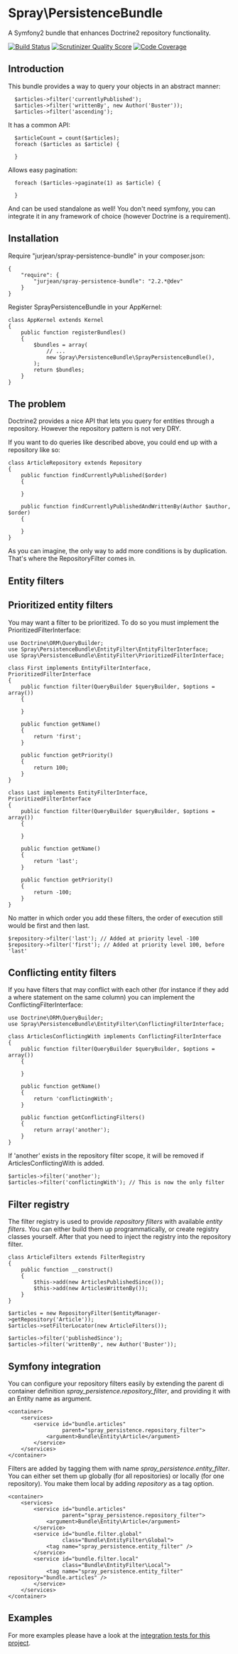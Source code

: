 Spray\PersistenceBundle
=======================

A Symfony2 bundle that enhances Doctrine2 repository functionality.

[![Build Status](https://secure.travis-ci.org/JurJean/SprayPersistenceBundle.png?branch=master)](http://travis-ci.org/JurJean/SprayPersistenceBundle)
[![Scrutinizer Quality Score](https://scrutinizer-ci.com/g/JurJean/SprayPersistenceBundle/badges/quality-score.png?s=f3038d9bc0af391724f4ae27f3132dcae6520302)](https://scrutinizer-ci.com/g/JurJean/SprayPersistenceBundle/)
[![Code Coverage](https://scrutinizer-ci.com/g/JurJean/SprayPersistenceBundle/badges/coverage.png?s=d74fc08c3020974dafd5708d25ae6b87f731d13b)](https://scrutinizer-ci.com/g/JurJean/SprayPersistenceBundle/)

Introduction
------------

This bundle provides a way to query your objects in an abstract manner:

      $articles->filter('currentlyPublished');
      $articles->filter('writtenBy', new Author('Buster'));
      $articles->filter('ascending');

It has a common API:

      $articleCount = count($articles);
      foreach ($articles as $article) {
          
      }

Allows easy pagination:

      foreach ($articles->paginate(1) as $article) {
          
      }

And can be used standalone as well! You don't need symfony, you can integrate it
in any framework of choice (however Doctrine is a requirement).


Installation
------------

Require "jurjean/spray-persistence-bundle" in your composer.json:

    {
        "require": {
            "jurjean/spray-persistence-bundle": "2.2.*@dev"
        }
    }

Register SprayPersistenceBundle in your AppKernel:

    class AppKernel extends Kernel
    {
        public function registerBundles()
        {
            $bundles = array(
                // ...
                new Spray\PersistenceBundle\SprayPersistenceBundle(),
            );
            return $bundles;
        }
    }


The problem
-----------

Doctrine2 provides a nice API that lets you query for entities through a
repository. However the repository pattern is not very DRY. 

If you want to do queries like described above, you could end up with a
repository like so:

    class ArticleRepository extends Repository
    {
        public function findCurrentlyPublished($order)
        {
            
        }
        
        public function findCurrentlyPublishedAndWrittenBy(Author $author, $order)
        {
            
        }
    }

As you can imagine, the only way to add more conditions is by duplication.
That's where the RepositoryFilter comes in.

Entity filters
--------------


Prioritized entity filters
--------------------------

You may want a filter to be prioritized. To do so you must implement the
PrioritizedFilterInterface:

    use Doctrine\ORM\QueryBuilder;
    use Spray\PersistenceBundle\EntityFilter\EntityFilterInterface;
    use Spray\PersistenceBundle\EntityFilter\PrioritizedFilterInterface;

    class First implements EntityFilterInterface, PrioritizedFilterInterface
    {
        public function filter(QueryBuilder $queryBuilder, $options = array())
        {
            
        }

        public function getName()
        {
            return 'first';
        }

        public function getPriority()
        {
            return 100;
        }
    }

    class Last implements EntityFilterInterface, PrioritizedFilterInterface
    {
        public function filter(QueryBuilder $queryBuilder, $options = array())
        {
            
        }

        public function getName()
        {
            return 'last';
        }

        public function getPriority()
        {
            return -100;
        }
    }

No matter in which order you add these filters, the order of execution
still would be first and then last.

    $repository->filter('last'); // Added at priority level -100
    $repository->filter('first'); // Added at priority level 100, before 'last'


Conflicting entity filters
--------------------------

If you have filters that may conflict with each other (for instance if they
add a where statement on the same column) you can implement the
ConflictingFilterInterface:

    use Doctrine\ORM\QueryBuilder;
    use Spray\PersistenceBundle\EntityFilter\ConflictingFilterInterface;

    class ArticlesConflictingWith implements ConflictingFilterInterface
    {
        public function filter(QueryBuilder $queryBuilder, $options = array())
        {
            
        }

        public function getName()
        {
            return 'conflictingWith';
        }

        public function getConflictingFilters()
        {
            return array('another');
        }
    }

If 'another' exists in the repository filter scope, it will be removed if
ArticlesConflictingWith is added.

    $articles->filter('another');
    $articles->filter('conflictingWith'); // This is now the only filter

Filter registry
---------------

The filter registry is used to provide _repository filters_ with available
_entity filters_. You can either build them up programmatically, or create
registry classes yourself. After that you need to inject the registry into the
repository filter.

    class ArticleFilters extends FilterRegistry
    {
        public function __construct()
        {
            $this->add(new ArticlesPublishedSince());
            $this->add(new ArticlesWrittenBy());
        }
    }

    $articles = new RepositoryFilter($entityManager->getRepository('Article'));
    $articles->setFilterLocator(new ArticleFilters());

    $articles->filter('publishedSince');
    $articles->filter('writtenBy', new Author('Buster'));


Symfony integration
-------------------

You can configure your repository filters easily by extending the parent di
container definition _spray_persistence.repository_filter_, and providing it
with an Entity name as argument.

    <container>
        <services>
            <service id="bundle.articles"
                     parent="spray_persistence.repository_filter">
                <argument>Bundle\Entity\Article</argument>
            </service>
        </services>
    </container>

Filters are added by tagging them with name _spray_persistence.entity_filter_.
You can either set them up globally (for all repositories) or locally (for one
repository). You make them local by adding _repository_ as a tag option.

    <container>
        <services>
            <service id="bundle.articles"
                     parent="spray_persistence.repository_filter">
                <argument>Bundle\Entity\Article</argument>
            </service>
            <service id="bundle.filter.global"
                     class="Bundle\EntityFilter\Global">
                <tag name="spray_persistence.entity_filter" />
            </service>
            <service id="bundle.filter.local"
                     class="Bundle\EntityFilter\Local">
                <tag name="spray_persistence.entity_filter" repository="bundle.articles" />
            </service>
        </services>
    </container>

Examples
--------

For more examples please have a look at the
[integration tests for this project](test/Spray/PersistenceBundle/Integration).